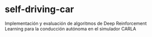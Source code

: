 # self-driving-car
Implementación y evaluación de algoritmos de Deep Reinforcement Learning  para la conducción autónoma en el simulador CARLA 
